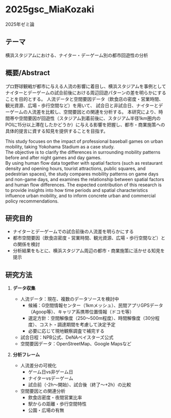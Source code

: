 # 2025gsc_MiaKozaki
2025年ゼミ論
## テーマ
横浜スタジアムにおける、ナイター・デーゲーム別の都市回遊性の分析

## 概要/Abstract

プロ野球観戦が都市に与える人流の影響に着目し、横浜スタジアムを事例として
ナイターとデーゲームの試合前後における周辺回遊パターンの差を明らかにすることを目的とする。
人流データと空間要因データ（飲食店の密度・営業時間、観光資源、広場・歩行空間など）を用いて、
試合日と非試合日、ナイターとデーゲームの人流差を比較し、空間要因との関連を分析する。
本研究により、時間帯や空間要因が回遊性（スタジアム到着前後に、スタジアム半径1km圏内のPOIに15分以上滞在したかどうか）に与える影響を把握し、都市・商業施策への具体的提言に資する知見を提供することを目指す。

This study focuses on the impact of professional baseball games on urban mobility, taking Yokohama Stadium as a case study.  
The objective is to clarify the differences in surrounding mobility patterns before and after night games and day games.  
By using human flow data together with spatial factors (such as restaurant density and opening hours, tourist attractions, public squares, and pedestrian spaces), the study compares mobility patterns on game days and non-game days, and examines the relationship between spatial factors and human flow differences.
The expected contribution of this research is to provide insights into how time periods and spatial characteristics influence urban mobility, and to inform concrete urban and commercial policy recommendations.

## 研究目的
- ナイターとデーゲームでの試合前後の人流差を明らかにする  
- 都市空間要因（飲食店密度・営業時間、観光資源、広場・歩行空間など）との関係を検討
- 分析結果をもとに、横浜スタジアム周辺の都市・商業施策に活かせる知見を提示

## 研究方法
1. **データ収集**  
   - 人流データ：現在、複数のデータソースを検討中  
        -  候補：G空間情報センター（1kmメッシュ）、民間アプリGPSデータ（Agoop等）、キャリア系携帯位置情報（ドコモ等）  
        - 選定方針：空間解像度（250〜500m程度）、時間解像度（30分程度）、コスト・調達期間を考慮して決定予定  
        - 必要に応じて現地観察調査で補完する 
   - 試合日程：NPB公式、DeNAベイスターズ公式  
   - 空間要因データ：OpenStreetMap、Google Mapsなど 

2. **分析フレーム**  
   - 人流差分の可視化  
     - ゲーム日vs非ゲーム日  
     - ナイターvsデーゲーム  
     - 試合前（-2h〜開始）、試合後（終了〜+2h）の比較  
   - 空間要因との関連分析  
     - 飲食店密度・夜間営業比率  
     - 駅からの距離・歩行空間特性  
     - 公園・広場の有無  

